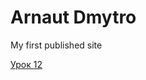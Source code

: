 # Arnaut Dmytro
My first published site

[Урок 12]([адрес](https://dayori.github.io/) "Мое домашнее задание")
